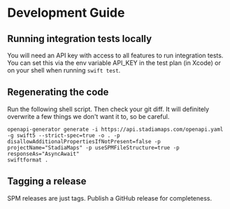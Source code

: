 # Development Guide

## Running integration tests locally

You will need an API key with access to all features to run integration tests. You can set this via the env variable
API_KEY in the test plan (in Xcode) or on your shell when running `swift test`.

## Regenerating the code

Run the following shell script. Then check your git diff. It will definitely overwrite a few things we don't want
it to, so be careful.
 
```shell
openapi-generator generate -i https://api.stadiamaps.com/openapi.yaml -g swift5 --strict-spec=true -o . -p disallowAdditionalPropertiesIfNotPresent=false -p projectName="StadiaMaps" -p useSPMFileStructure=true -p responseAs="AsyncAwait"
swiftformat .
```

## Tagging a release

SPM releases are just tags. Publish a GitHub release for completeness.
